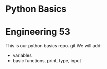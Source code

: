 # Python Basics

# Engineering 53

This is our python basics repo.
git
We will add:
- variables
- basic functions, print, type, input 
